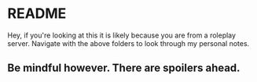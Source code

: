 # README
Hey, if you're looking at this it is likely because you are from a roleplay server. Navigate with the above folders to look through my personal notes.

## Be mindful however. There are spoilers ahead.
